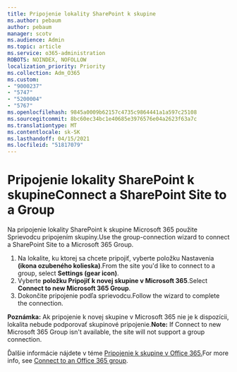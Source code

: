 ```yaml
---
title: Pripojenie lokality SharePoint k skupine
ms.author: pebaum
author: pebaum
manager: scotv
ms.audience: Admin
ms.topic: article
ms.service: o365-administration
ROBOTS: NOINDEX, NOFOLLOW
localization_priority: Priority
ms.collection: Adm_O365
ms.custom:
- "9000237"
- "5747"
- "5200004"
- "5767"
ms.openlocfilehash: 9845a0009b62157c4735c9864441a1a597c25108
ms.sourcegitcommit: 8bc60ec34bc1e40685e3976576e04a2623f63a7c
ms.translationtype: MT
ms.contentlocale: sk-SK
ms.lasthandoff: 04/15/2021
ms.locfileid: "51817079"
---
```

# <a name="connect-a-sharepoint-site-to-a-group"></a><span data-ttu-id="7febb-102">Pripojenie lokality SharePoint k skupine</span><span class="sxs-lookup"><span data-stu-id="7febb-102">Connect a SharePoint Site to a Group</span></span>

<span data-ttu-id="7febb-103">Na pripojenie lokality SharePoint k skupine Microsoft 365 použite Sprievodcu pripojením skupiny.</span><span class="sxs-lookup"><span data-stu-id="7febb-103">Use the group-connection wizard to connect a SharePoint Site to a Microsoft 365 Group.</span></span>

1. <span data-ttu-id="7febb-104">Na lokalite, ku ktorej sa chcete pripojiť, vyberte položku Nastavenia  **(ikona ozubeného kolieska)**.</span><span class="sxs-lookup"><span data-stu-id="7febb-104">From the site you'd like to connect to a group, select  **Settings (gear icon)**.</span></span>
2. <span data-ttu-id="7febb-105">Vyberte  **položku Pripojiť k novej skupine v Microsoft 365**.</span><span class="sxs-lookup"><span data-stu-id="7febb-105">Select  **Connect to new Microsoft 365 Group**.</span></span>
3. <span data-ttu-id="7febb-106">Dokončite pripojenie podľa sprievodcu.</span><span class="sxs-lookup"><span data-stu-id="7febb-106">Follow the wizard to complete the connection.</span></span>

<span data-ttu-id="7febb-107">**Poznámka:**  Ak pripojenie k novej skupine v Microsoft 365 nie je k dispozícii, lokalita nebude podporovať skupinové pripojenie.</span><span class="sxs-lookup"><span data-stu-id="7febb-107">**Note:**  If Connect to new Microsoft 365 Group isn't available, the site will not support a group connection.</span></span>

<span data-ttu-id="7febb-108">Ďalšie informácie nájdete v téme [Pripojenie k skupine v Office 365.](https://docs.microsoft.com/sharepoint/dev/transform/modernize-connect-to-office365-group)</span><span class="sxs-lookup"><span data-stu-id="7febb-108">For more info, see  [Connect to an Office 365 group](https://docs.microsoft.com/sharepoint/dev/transform/modernize-connect-to-office365-group).</span></span>